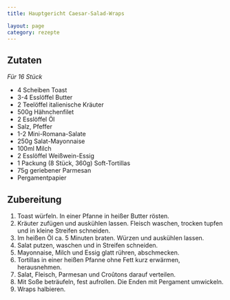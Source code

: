 ```yaml
---
title: Hauptgericht Caesar-Salad-Wraps

layout: page
category: rezepte
---
```


Zutaten
-------
*Für 16 Stück*

- 4 Scheiben Toast
- 3-4 Esslöffel Butter
- 2 Teelöffel italienische Kräuter
- 500g Hähnchenfilet
- 2 Esslöffel Öl
- Salz, Pfeffer
- 1-2 Mini-Romana-Salate
- 250g Salat-Mayonnaise
- 100ml Milch
- 2 Esslöffel Weißwein-Essig
- 1 Packung (8 Stück, 360g) Soft-Tortillas
- 75g geriebener Parmesan
- Pergamentpapier

Zubereitung
-----------
1. Toast würfeln. In einer Pfanne in heißer Butter rösten.
2. Kräuter zufügen und auskühlen lassen. Fleisch waschen, trocken tupfen und in kleine Streifen schneiden.
3. Im heißen Öl ca. 5 Minuten braten. Würzen und auskühlen lassen.
4. Salat putzen, waschen und in Streifen schneiden.
5. Mayonnaise, Milch und Essig glatt rühren, abschmecken.
6. Tortillas in einer heißen Pfanne ohne Fett kurz erwärmen, herausnehmen.
7. Salat, Fleisch, Parmesan und Croûtons darauf verteilen.
8. Mit Soße beträufeln, fest aufrollen. Die Enden mit Pergament umwickeln.
9. Wraps halbieren.
